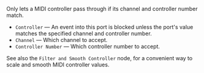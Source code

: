 Only lets a MIDI controller pass through if its channel and controller number match.

   - `Controller` — An event into this port is blocked unless the port's value matches the specified channel and controller number.
   - `Channel` — Which channel to accept.
   - `Controller Number` — Which controller number to accept.

See also the `Filter and Smooth Controller` node, for a convenient way to scale and smooth MIDI controller values.
